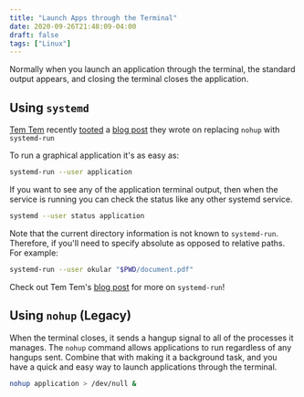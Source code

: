 ```yaml
---
title: "Launch Apps through the Terminal"
date: 2020-09-26T21:48:09-04:00
draft: false
tags: ["Linux"]
---
```


Normally when you launch an application through the terminal, the standard output appears, and closing the terminal closes the application.

## Using `systemd`

[Tem Tem](https://fosstodon.org/@ralismark) recently [tooted](https://fosstodon.org/@ralismark/108266728217245129)
a [blog post](https://www.ralismark.xyz/posts/systemd-run) they wrote on replacing `nohup` with `systemd-run`


To run a graphical application it's as easy as:
```bash
systemd-run --user application
```

If you want to see any of the application terminal output,
then when the service is running you can check the status
like any other systemd service.
```bash
systemd --user status application
```

Note that the current directory information is not known
to `systemd-run`. Therefore, if you'll need to specify
absolute as opposed to relative paths. For example:
```bash
systemd-run --user okular "$PWD/document.pdf"
```

Check out Tem Tem's [blog post](https://www.ralismark.xyz/posts/systemd-run) for more on `systemd-run`!


## Using `nohup` (Legacy)

When the terminal closes, it sends a hangup signal to all of the processes it manages.
The `nohup` command allows applications to run regardless of any hangups sent.
Combine that with making it a background task,
and you have a quick and easy way to launch applications through the terminal.

```bash
nohup application > /dev/null &
```

